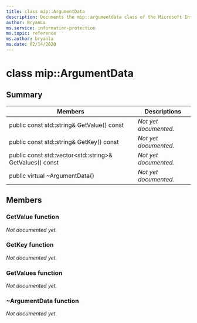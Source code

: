 ```yaml
---
title: class mip::ArgumentData 
description: Documents the mip::argumentdata class of the Microsoft Information Protection (MIP) SDK.
author: BryanLa
ms.service: information-protection
ms.topic: reference
ms.author: bryanla
ms.date: 02/14/2020
---
```


# class mip::ArgumentData 
  
## Summary
 Members                        | Descriptions                                
--------------------------------|---------------------------------------------
public const std::string& GetValue() const  | _Not yet documented._
public const std::string& GetKey() const  | _Not yet documented._
public const std::vector\<std::string\>& GetValues() const  | _Not yet documented._
public virtual ~ArgumentData()  | _Not yet documented._
  
## Members
  
### GetValue function
_Not documented yet._

  
### GetKey function
_Not documented yet._

  
### GetValues function
_Not documented yet._

  
### ~ArgumentData function
_Not documented yet._
